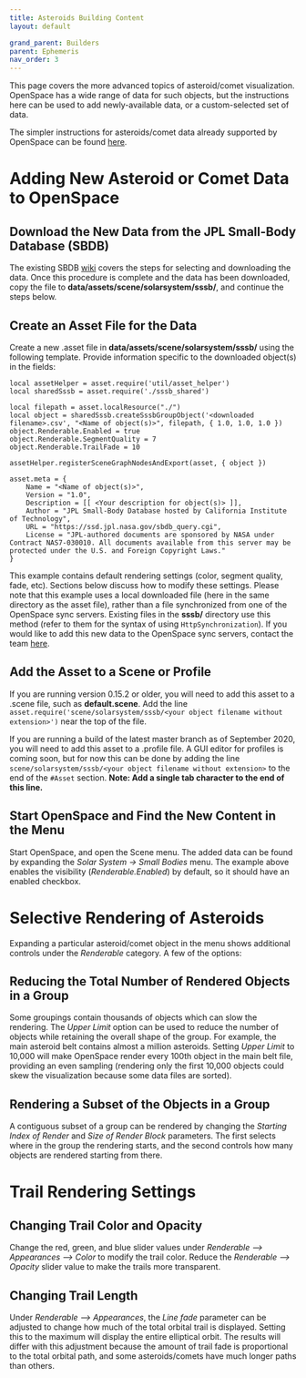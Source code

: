 ```yaml
---
title: Asteroids Building Content
layout: default

grand_parent: Builders
parent: Ephemeris
nav_order: 3
---
```


This page covers the more advanced topics of asteroid/comet visualization. OpenSpace has a wide range of data for such objects, but the instructions here can be used to add newly-available data, or a custom-selected set of data.

The simpler instructions for asteroids/comet data already supported by OpenSpace can be found [here](../../users/content/asteroids).

# Adding New Asteroid or Comet Data to OpenSpace

## Download the New Data from the JPL Small-Body Database (SBDB)
The existing SBDB [wiki](sbdb) covers the steps for selecting and downloading the data. Once this procedure is complete and the data has been downloaded, copy the file to **data/assets/scene/solarsystem/sssb/**, and continue the steps below.

## Create an Asset File for the Data
Create a new .asset file in **data/assets/scene/solarsystem/sssb/** using the following template. Provide information specific to the downloaded object(s) in the <bracketed> fields:
```
local assetHelper = asset.require('util/asset_helper')
local sharedSssb = asset.require('./sssb_shared')

local filepath = asset.localResource("./")
local object = sharedSssb.createSssbGroupObject('<downloaded filename>.csv', "<Name of object(s)>", filepath, { 1.0, 1.0, 1.0 })
object.Renderable.Enabled = true
object.Renderable.SegmentQuality = 7
object.Renderable.TrailFade = 10

assetHelper.registerSceneGraphNodesAndExport(asset, { object })

asset.meta = {
    Name = "<Name of object(s)>",
    Version = "1.0",
    Description = [[ <Your description for object(s)> ]],
    Author = "JPL Small-Body Database hosted by California Institute of Technology",
    URL = "https://ssd.jpl.nasa.gov/sbdb_query.cgi",
    License = "JPL-authored documents are sponsored by NASA under Contract NAS7-030010. All documents available from this server may be protected under the U.S. and Foreign Copyright Laws."
}
```
This example contains default rendering settings (color, segment quality, fade, etc). Sections below discuss how to modify these settings.
Please note that this example uses a local downloaded file (here in the same directory as the asset file), rather than a file synchronized from one of the OpenSpace sync servers. Existing files in the **sssb/** directory use this method (refer to them for the syntax of using `HttpSynchronization`). If you would like to add this new data to the OpenSpace sync servers, contact the team [here](https://www.openspaceproject.com/support).

## Add the Asset to a Scene or Profile
If you are running version 0.15.2 or older, you will need to add this asset to a .scene file, such as **default.scene**. Add the line `asset.require('scene/solarsystem/sssb/<your object filename without extension>')` near the top of the file.

If you are running a build of the latest master branch as of September 2020, you will need to add this asset to a .profile file. A GUI editor for profiles is coming soon, but for now this can be done by adding the line `scene/solarsystem/sssb/<your object filename without extension>` to the end of the `#Asset` section. **Note: Add a single tab character to the end of this line.**

## Start OpenSpace and Find the New Content in the Menu
Start OpenSpace, and open the Scene menu. The added data can be found by expanding the *Solar System -> Small Bodies* menu. The example above enables the visibility (*Renderable.Enabled*) by default, so it should have an enabled checkbox.

# Selective Rendering of Asteroids
Expanding a particular asteroid/comet object in the menu shows additional controls under the *Renderable* category. A few of the options:

## Reducing the Total Number of Rendered Objects in a Group

Some groupings contain thousands of objects which can slow the rendering. The *Upper Limit* option can be used to reduce the number of objects while retaining the overall shape of the group. For example, the main asteroid belt contains almost a million asteroids. Setting *Upper Limit* to 10,000 will make OpenSpace render every 100th object in the main belt file, providing an even sampling (rendering only the first 10,000 objects could skew the visualization because some data files are sorted).

## Rendering a Subset of the Objects in a Group

A contiguous subset of a group can be rendered by changing the *Starting Index of Render* and *Size of Render Block* parameters. The first selects where in the group the rendering starts, and the second controls how many objects are rendered starting from there.

# Trail Rendering Settings

## Changing Trail Color and Opacity

Change the red, green, and blue slider values under *Renderable --> Appearances --> Color* to modify the trail color. Reduce the *Renderable --> Opacity* slider value to make the trails more transparent.

## Changing Trail Length

Under *Renderable --> Appearances*, the *Line fade* parameter can be adjusted to change how much of the total orbital trail is displayed. Setting this to the maximum will display the entire elliptical orbit. The results will differ with this adjustment because the amount of trail fade is proportional to the total orbital path, and some asteroids/comets have much longer paths than others.
